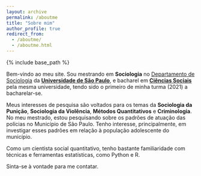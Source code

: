 ```yaml
---
layout: archive
permalink: /aboutme
title: "Sobre mim"
author_profile: true
redirect_from: 
  - /aboutme/
  - /aboutme.html
---
```


{% include base_path %}

Bem-vindo ao meu site. Sou mestrando em **Sociologia** no [Departamento de Sociologia](https://sociologia.fflch.usp.br/) da [**Universidade de São Paulo**](https://www5.usp.br/), e bacharel em [**Ciências Sociais**](https://graduacao.fflch.usp.br/ciencias-sociais) pela mesma universidade, tendo sido o primeiro de minha turma (2021) a bacharelar-se. 

Meus interesses de pesquisa são voltados para os temas da **Sociologia da Punição**, **Sociologia da Violência**, **Métodos Quantitativos** e **Criminologia**. No meu mestrado, estou pesquisando sobre os padrões de atuação das polícias no Município de São Paulo. Tenho interesse, principalmente, em investigar esses padrões em relação à população adolescente do município.

Como um cientista social quantitativo, tenho bastante familiaridade com técnicas e ferramentas estatísticas, como Python e R.

Sinta-se à vontade para me contatar.

